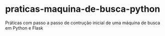 # praticas-maquina-de-busca-python
Práticas com passo a passo de contrução inicial de uma máquina de busca em Python e Flask
